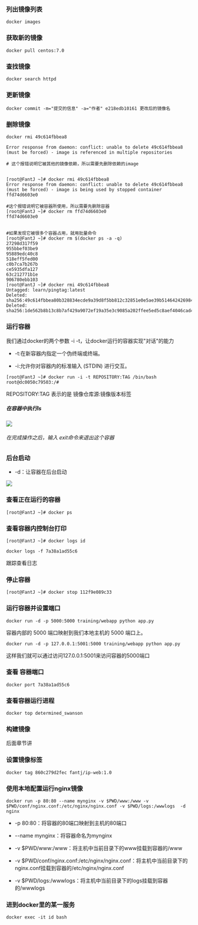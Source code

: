 ### 列出镜像列表
```
docker images
```
### 获取新的镜像
```
docker pull centos:7.0
```

### 查找镜像
```
docker search httpd
```

### 更新镜像
```
docker commit -m="提交的信息" -a="作者" e218edb10161 更改后的镜像名
```
### 删除镜像
```shell
docker rmi 49c614fbbea8

Error response from daemon: conflict: unable to delete 49c614fbbea8 (must be forced) - image is referenced in multiple repositories

# 这个报错说明它被其他的镜像依赖，所以需要先删除依赖的image


[root@FantJ ~]# docker rmi 49c614fbbea8
Error response from daemon: conflict: unable to delete 49c614fbbea8 (must be forced) - image is being used by stopped container ffd74d6603e0

#这个报错说明它被容器所使用，所以需要先删除容器
[root@FantJ ~]# docker rm ffd74d6603e0
ffd74d6603e0


#如果发现它被很多个容器占用，就用批量命令
[root@FantJ ~]# docker rm $(docker ps -a -q)
27298d317f59
955bbef03be9
95889edc40c8
518eff5fed00
c0b7ca7b267b
ce5935dfa127
63c212771b1e
906780ebb103
[root@FantJ ~]# docker rmi 49c614fbbea8
Untagged: learn/pingtag:latest
Deleted: sha256:49c614fbbea80b328834ecde9a39d8f5bb812c32851e0e5ae39b514642426984
Deleted: sha256:1de562b8b13c8b7af429a9072ef19a35e3c9085a202ffee5ed5c8aef4046cad4

```


### 运行容器

我们通过docker的两个参数 -i -t，让docker运行的容器实现"对话"的能力

* -t:在新容器内指定一个伪终端或终端。

* -i:允许你对容器内的标准输入 (STDIN) 进行交互。

```shell
[root@FantJ ~]# docker run -i -t REPOSITORY:TAG /bin/bash
root@dc0050c79503:/#
```
REPOSITORY:TAG  表示的是 镜像仓库源:镜像版本标签

##### 在容器中执行ls
![](https://upload-images.jianshu.io/upload_images/5786888-85cd5e7cadc64bf7.png?imageMogr2/auto-orient/strip%7CimageView2/2/w/1240)
###### 在完成操作之后，输入 exit命令来退出这个容器
### 后台启动

* -d：让容器在后台启动

![](https://upload-images.jianshu.io/upload_images/5786888-08be1d253202fbe4.png?imageMogr2/auto-orient/strip%7CimageView2/2/w/1240)

### 查看正在运行的容器

```shell
[root@FantJ ~]# docker ps
```



### 查看容器内控制台打印
```
[root@FantJ ~]# docker logs id
```
```
docker logs -f 7a38a1ad55c6
```
跟踪查看日志
### 停止容器
```shell
[root@FantJ ~]# docker stop 112f9e089c33
```

### 运行容器并设置端口
```
docker run -d -p 5000:5000 training/webapp python app.py
```
容器内部的 5000 端口映射到我们本地主机的 5000 端口上。

```
docker run -d -p 127.0.0.1:5001:5000 training/webapp python app.py
```
这样我们就可以通过访问127.0.0.1:5001来访问容器的5000端口
### 查看 容器端口
```
docker port 7a38a1ad55c6
```

### 查看容器运行进程
```
docker top determined_swanson
```

### 构建镜像
后面章节讲
### 设置镜像标签
```
docker tag 860c279d2fec fantj/ip-web:1.0
```

### 使用本地配置运行nginx镜像
```shell
docker run -p 80:80 --name mynginx -v $PWD/www:/www -v $PWD/conf/nginx.conf:/etc/nginx/nginx.conf -v $PWD/logs:/wwwlogs  -d nginx 
```
* -p 80:80：将容器的80端口映射到主机的80端口

* --name mynginx：将容器命名为mynginx

* -v $PWD/www:/www：将主机中当前目录下的www挂载到容器的/www

* -v $PWD/conf/nginx.conf:/etc/nginx/nginx.conf：将主机中当前目录下的nginx.conf挂载到容器的/etc/nginx/nginx.conf

* -v $PWD/logs:/wwwlogs：将主机中当前目录下的logs挂载到容器的/wwwlogs

### 进到docker里的某一服务
```
docker exec -it id bash
```
